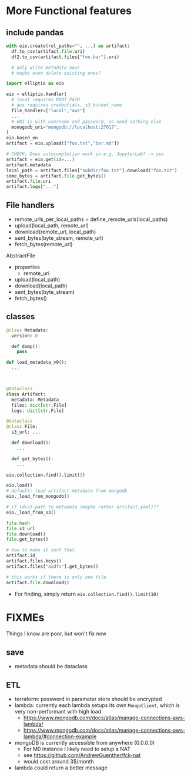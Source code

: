 # More Functional features

## include pandas

```python
with eio.create(rel_paths="", ...) as artifact:
  df.to_csv(artifact.file.uri)
  df2.to_csv(artifact.files["foo.bar"].uri)

  # only write metadata now!
  # maybe even delete existing ones?
```

```python
import elliptio as eio

eio = elliptio.Handler(
  # local requires ROOT_PATH
  # aws requires credentials, s3_bucket_name
  file_handler=["local","aws"]
  ...
  # URI is with username and password, so need nothing else
  monogodb_uri="mongodb://localhost:27017",
)
eio.based_on
artifact = eio.upload(["foo.txt","bar.md"])

# CHECK: Does autocompletion work in e.g. JupyterLab? -> yes
artifact = eio.get(id=...)
artifact.metadata
local_path = artifact.files["subdir/foo.txt"].download("foo.txt")
some_bytes = artifact.file.get_bytes()
artifact.file.uri
artifact.logs["..."]
```

## File handlers

- remote_urls_per_local_paths = define_remote_urls(local_paths)
- upload(local_path, remote_url)
- download(remote_url, local_path)
- sent_bytes(byte_stream, remote_url)
- fetch_bytes(remote_url)

AbstractFile

- properties
  - remote_uri
- upload(local_path)
- download(local_path)
- sent_bytes(byte_stream)
- fetch_bytes()

## classes

```python
@class Metadata:
  version: 0

  def dump():
    pass

def load_metadata_v0():
  ...



@dataclass
class Artifact:
  metadata: Metadata
  files: dict[str,File]
  logs: dict[str,File]

@dataclass
@class File:
  s3_url: ...

  def download():
    ...

  def get_bytes():
    ...

eio.collection.find().limit(3)

eio.load()
# default: load artifact metadata from mongodb
eio._load_from_mongodb()

# if id=s3-path to metadata (maybe rather artifact.yaml)??
eio._load_from_s3()
```

```python
file.hash
file.s3_url
file.download()
file.get_bytes()

# How to make it such that
artifact.id_
artifact.files.keys()
artifact.files["asdfs"].get_bytes()

# this works if there is only one file
artifact.file.download()
```

- For finding, simply return `eio.collection.find().limit(10)`

# FIXMEs

Things I know are poor, but won't fix now

## save

- metadata should be dataclass

## ETL

- terraform: password in parameter store should be encrypted
- lambda: currently each lambda setups its own `MongoClient`, which is very non-performant with high load
  - https://www.mongodb.com/docs/atlas/manage-connections-aws-lambda/
  - https://www.mongodb.com/docs/atlas/manage-connections-aws-lambda/#connection-example
- mongoDB is currently accessible from anywhere (0.0.0.0)
  - For M0 instance I likely need to setup a NAT
  - see https://github.com/AndrewGuenther/fck-nat
  - would cost around 3$/month
- lambda could return a better message
